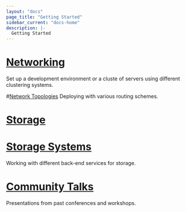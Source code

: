 ```yaml
---
layout: "docs"
page_title: "Getting Started"
sidebar_current: "docs-home"
description: |-
  Getting Started
---
```


# [Networking](/install/user_guides/getting_started/networking)
Set up a development environment or a cluste of servers using different clustering systems.

#[Network Topologies](/install/user_guides/getting_started/network_topologies)
Deploying with various routing schemes.

# [Storage](/install/user_guides/getting_started/storage)

# [Storage Systems](/install/user_guides/getting_started/storage_systems)
Working with different back-end services for storage.

# [Community Talks](/install/user_guides/getting_started/community_talks)
Presentations from past conferences and workshops.

